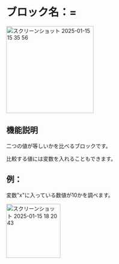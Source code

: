 # ブロック名：=
<img width="232" alt="スクリーンショット 2025-01-15 15 35 56" src="https://github.com/user-attachments/assets/9287f88a-c72f-4645-a6fc-f9f0d23001d2" />

## 機能説明
二つの値が等しいかを比べるブロックです。

比較する値には変数を入れることもできます。

## 例：
変数"x"に入っている数値が10かを調べます。

<img width="144" alt="スクリーンショット 2025-01-15 18 20 43" src="https://github.com/user-attachments/assets/deb5462f-83ec-4403-8e4a-783a28af1814" />
